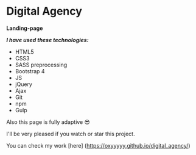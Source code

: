 # Digital Agency
**Landing-page**

**_I have used these technologies:_**
- HTML5
- CSS3
- SASS preprocessing
- Bootstrap 4
- JS
- jQuery
- Ajax
- Git
- npm
- Gulp

Also this page is fully adaptive :sunglasses:

I'll be very pleased if you watch or star this project.

You can check my work [here] (https://oxyyyyy.github.io/digital_agency/)
